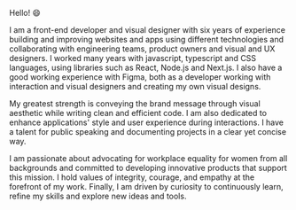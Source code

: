 Hello! 😄

I am a front-end developer and visual designer with six years of experience building and improving websites and apps using different technologies and collaborating with engineering teams, product owners and visual and UX designers. I worked many years with javascript, typescript and CSS languages, using libraries such as React, Node.js and Next.js. I also have a good working experience with Figma, both as a developer working with interaction and visual designers and creating my own visual designs.

My greatest strength is conveying the brand message through visual aesthetic while writing clean and efficient code. I am also dedicated to enhance applications' style and user experience during interactions. I have a talent for public speaking and documenting projects in a clear yet concise way.

I am passionate about advocating for workplace equality for women from all backgrounds and committed to developing innovative products that support this mission. I hold values of integrity, courage, and empathy at the forefront of my work. Finally, I am driven by curiosity to continuously learn, refine my skills and explore new ideas and tools.

